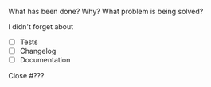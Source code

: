What has been done? Why? What problem is being solved?

I didn't forget about

- [ ] Tests
- [ ] Changelog
- [ ] Documentation

Close #???
